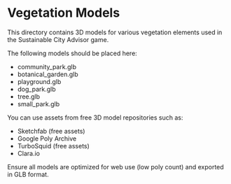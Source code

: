 # Vegetation Models

This directory contains 3D models for various vegetation elements used in the Sustainable City Advisor game.

The following models should be placed here:
- community_park.glb
- botanical_garden.glb
- playground.glb
- dog_park.glb
- tree.glb
- small_park.glb

You can use assets from free 3D model repositories such as:
- Sketchfab (free assets)
- Google Poly Archive
- TurboSquid (free assets)
- Clara.io

Ensure all models are optimized for web use (low poly count) and exported in GLB format.
